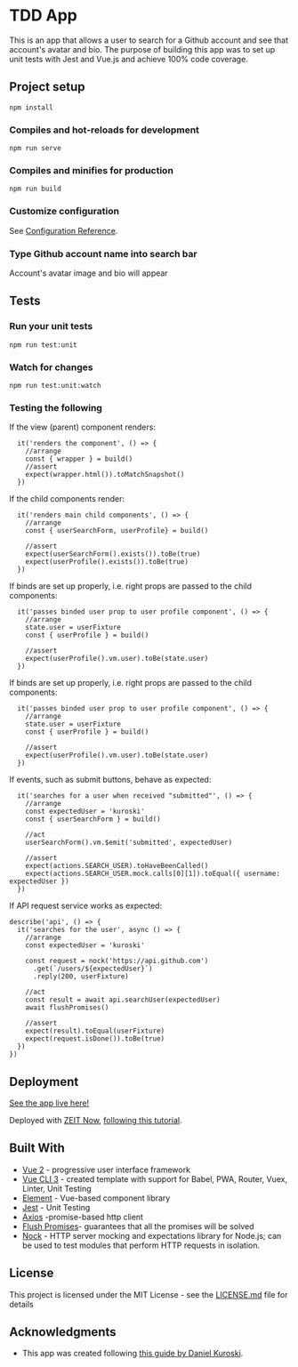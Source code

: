 # TDD App

This is an app that allows a user to search for a Github account and see that account's avatar and bio. The purpose of building this app was to set up unit tests with Jest and Vue.js and achieve 100% code coverage.

## Project setup
```
npm install
```

### Compiles and hot-reloads for development
```
npm run serve
```

### Compiles and minifies for production
```
npm run build
```

### Customize configuration
See [Configuration Reference](https://cli.vuejs.org/config/).

### Type Github account name into search bar
Account's avatar image and bio will appear


## Tests

### Run your unit tests
```
npm run test:unit
```

### Watch for changes
```
npm run test:unit:watch
```

### Testing the following

If the view (parent) component renders:

```
  it('renders the component', () => {
    //arrange
    const { wrapper } = build()
    //assert
    expect(wrapper.html()).toMatchSnapshot()
  })
```
If the child components render:
```
  it('renders main child components', () => {
    //arrange
    const { userSearchForm, userProfile} = build()

    //assert
    expect(userSearchForm().exists()).toBe(true)
    expect(userProfile().exists()).toBe(true)
  })
```
If binds are set up properly, i.e. right props are passed to the child components:
```
  it('passes binded user prop to user profile component', () => {
    //arrange
    state.user = userFixture
    const { userProfile } = build()

    //assert
    expect(userProfile().vm.user).toBe(state.user)
  })
```
If binds are set up properly, i.e. right props are passed to the child components:
```
  it('passes binded user prop to user profile component', () => {
    //arrange
    state.user = userFixture
    const { userProfile } = build()

    //assert
    expect(userProfile().vm.user).toBe(state.user)
  })
```
If events, such as submit buttons, behave as expected:
```
  it('searches for a user when received "submitted"', () => {
    //arrange
    const expectedUser = 'kuroski'
    const { userSearchForm } = build()

    //act
    userSearchForm().vm.$emit('submitted', expectedUser)

    //assert
    expect(actions.SEARCH_USER).toHaveBeenCalled()
    expect(actions.SEARCH_USER.mock.calls[0][1]).toEqual({ username: expectedUser })
  })
```
If API request service works as expected:
```
describe('api', () => {
  it('searches for the user', async () => {
    //arrange
    const expectedUser = 'kuroski'

    const request = nock('https://api.github.com')
      .get(`/users/${expectedUser}`)
      .reply(200, userFixture)

    //act
    const result = await api.searchUser(expectedUser)
    await flushPromises()

    //assert
    expect(result).toEqual(userFixture)
    expect(request.isDone()).toBe(true)
  })
})
```
## Deployment

[See the app live here!](https://mariajcb-tdd-app-9ew2iagkn.now.sh)

Deployed with [ZEIT Now](https://zeit.co/docs/v2/getting-started/introduction-to-now/), [following this tutorial](https://zeit.co/guides/deploying-vuejs-to-now).

## Built With

* [Vue 2]([https://vuejs.org/v2/guide/](https://vuejs.org/v2/guide/)) - progressive user interface framework
* [Vue CLI 3]([https://cli.vuejs.org/](https://cli.vuejs.org/)) - created template with support for Babel, PWA, Router, Vuex, Linter, Unit Testing
* [Element]([https://element.eleme.io/#/en-US](https://element.eleme.io/#/en-US)) - Vue-based component library
* [Jest]([https://jestjs.io/](https://jestjs.io/)) - Unit Testing
* [Axios]([https://www.npmjs.com/package/axios](https://www.npmjs.com/package/axios)) -promise-based http client
* [Flush Promises]([https://www.npmjs.com/package/flush-promises](https://www.npmjs.com/package/flush-promises)])- guarantees that all the promises will be solved
* [Nock]([https://www.npmjs.com/package/nock](https://www.npmjs.com/package/nock)](https://www.npmjs.com/package/axios)) - HTTP server mocking and expectations library for Node.js; can be used to test modules that perform HTTP requests in isolation.

## License

This project is licensed under the MIT License - see the [LICENSE.md](LICENSE.md) file for details

## Acknowledgments

* This app was created following [this guide by Daniel Kuroski](https://medium.com/magnetis-backstage/working-an-application-in-vue-js-with-tdd-an-extensive-guide-for-people-who-have-time-part-1-3be791dafa2b).
